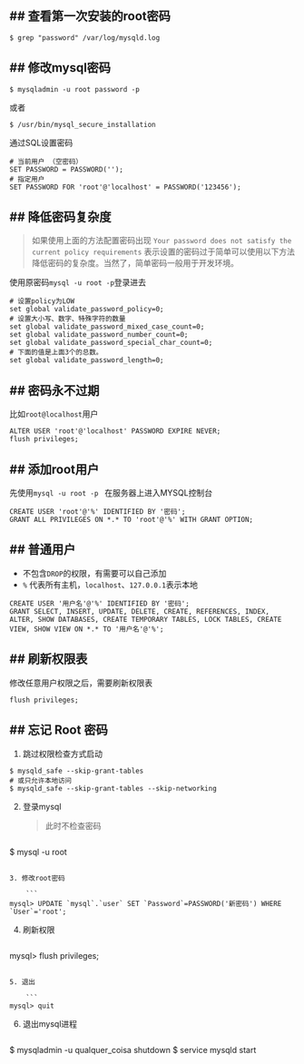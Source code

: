 ## ## 查看第一次安装的root密码

```
$ grep "password" /var/log/mysqld.log
```

## ## 修改mysql密码

```
$ mysqladmin -u root password -p
```

或者
```
$ /usr/bin/mysql_secure_installation
```

通过SQL设置密码
```
# 当前用户 （空密码）
SET PASSWORD = PASSWORD('');
# 指定用户
SET PASSWORD FOR 'root'@'localhost' = PASSWORD('123456');
```

## ## 降低密码复杂度

> 如果使用上面的方法配置密码出现 
> `Your password does not satisfy the current policy requirements`
> 表示设置的密码过于简单可以使用以下方法降低密码的复杂度。当然了，简单密码一般用于开发环境。


使用原密码`mysql -u root -p`登录进去

```
# 设置policy为LOW
set global validate_password_policy=0;
# 设置大小写、数字、特殊字符的数量
set global validate_password_mixed_case_count=0;
set global validate_password_number_count=0;
set global validate_password_special_char_count=0;
# 下面的值是上面3个的总数。
set global validate_password_length=0;
```

## ## 密码永不过期

比如`root@localhost`用户

```
ALTER USER 'root'@'localhost' PASSWORD EXPIRE NEVER;
flush privileges;
```

## ## 添加root用户

先使用`mysql -u root -p ` 在服务器上进入MYSQL控制台

```
CREATE USER 'root'@'%' IDENTIFIED BY '密码';
GRANT ALL PRIVILEGES ON *.* TO 'root'@'%' WITH GRANT OPTION;
```

## ## 普通用户

- 不包含`DROP`的权限，有需要可以自己添加
- `%` 代表所有主机，`localhost`、`127.0.0.1`表示本地

```
CREATE USER '用户名'@'%' IDENTIFIED BY '密码';
GRANT SELECT, INSERT, UPDATE, DELETE, CREATE, REFERENCES, INDEX, ALTER, SHOW DATABASES, CREATE TEMPORARY TABLES, LOCK TABLES, CREATE VIEW, SHOW VIEW ON *.* TO '用户名'@'%';
```

## ## 刷新权限表

修改任意用户权限之后，需要刷新权限表

```
flush privileges;
```

## ## 忘记 Root 密码

1. 跳过权限检查方式启动

```
$ mysqld_safe --skip-grant-tables
# 或只允许本地访问
$ mysqld_safe --skip-grant-tables --skip-networking
```

2. 登录mysql

	> 此时不检查密码
	
	```
$ mysql -u root
```

3. 修改root密码

	```
mysql> UPDATE `mysql`.`user` SET `Password`=PASSWORD('新密码') WHERE `User`='root';
```

4. 刷新权限

	```
mysql> flush privileges;
```

5. 退出

	```
mysql> quit
```

6. 退出mysql进程

	```
$ mysqladmin -u qualquer_coisa shutdown
$ service mysqld start
```


